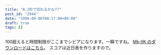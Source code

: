 ```yaml
---
title: "0.2秒で切れるかな??"
post_id: "2944"
date: "1999-09-06T08:17:00+09:00"
draft: true
tags: []
---
```



100超えると時間制限がここまでシビアになります。一瞬ですね。 [Mk-IIK のダウンロードはこちら](https://danmaq.com/2938)。 スコアは近日表を作りますので。

